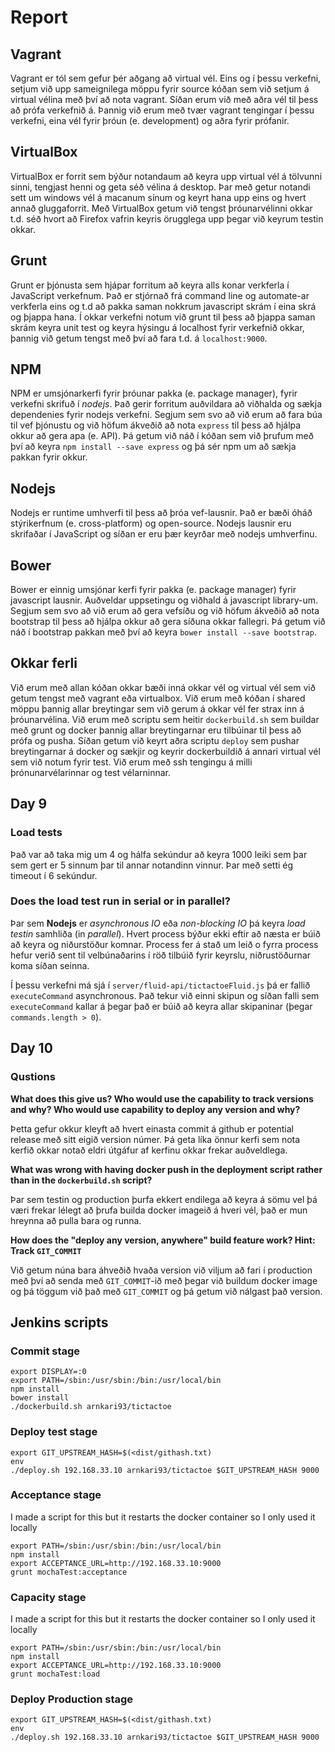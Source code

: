 # Report
## Vagrant
Vagrant er tól sem gefur þér aðgang að virtual vél. Eins og í þessu verkefni, setjum við upp sameignilega möppu fyrir source kóðan sem við setjum á virtual vélina með því að nota vagrant. Síðan erum við með aðra vél til þess að prófa verkefnið á. Þannig við erum með tvær vagrant tengingar í þessu verkefni, eina vél fyrir þróun (e. development) og aðra fyrir prófanir.

## VirtualBox
VirtualBox er forrit sem býður notandaum að keyra upp virtual vél á tölvunni sinni, tengjast henni og geta séð vélina á desktop. Þar með getur notandi sett um windows vél á macanum sínum og keyrt hana upp eins og hvert annað gluggaforrit. Með VirtualBox getum við tengst þróunarvélinni okkar t.d. séð hvort að Firefox vafrin keyris örugglega upp þegar við keyrum testin okkar.

## Grunt
Grunt er þjónusta sem hjápar forritum að keyra alls konar verkferla í JavaScript verkefnum. Það er stjórnað frá command line og automate-ar verkferla eins og t.d að pakka saman nokkrum javascript skrám í eina skrá og þjappa hana. Í okkar verkefni notum við grunt til þess að þjappa saman skrám keyra unit test og keyra hýsingu á localhost fyrir verkefnið okkar, þannig við getum tengst með því að fara t.d. á `localhost:9000`.

## NPM
NPM er umsjónarkerfi fyrir þróunar pakka (e. package manager), fyrir verkefni skrifuð í *nodejs*. Það gerir forritum auðvildara að viðhalda og sækja dependenies fyrir nodejs verkefni. Segjum sem svo að við erum að fara búa til vef þjónustu og við höfum ákveðið að nota `express` til þess að hjálpa okkur að gera apa (e. API). Þá getum við náð í kóðan sem við þrufum með því að keyra `npm install --save express` og þá sér npm um að sækja pakkan fyrir okkur.

## Nodejs
Nodejs er runtime umhverfi til þess að þróa vef-lausnir. Það er bæði óháð stýrikerfnum (e. cross-platform) og open-source. Nodejs lausnir eru skrifaðar í JavaScript og síðan er eru þær keyrðar með nodejs umhverfinu.

## Bower
Bower er einnig umsjónar kerfi fyrir pakka (e. package manager) fyrir javascript lausnir. Auðveldar uppsetingu og viðhald á javascript library-um. Segjum sem svo að við erum að gera vefsíðu og við höfum ákveðið að nota bootstrap til þess að hjálpa okkur að gera síðuna okkar fallegri. Þá getum við náð í bootstrap pakkan með því að keyra `bower install --save bootstrap`.

## Okkar ferli
Við erum með allan kóðan okkar bæði inná okkar vél og virtual vél sem við getum tengst með vagrant eða virtualbox. Við erum með kóðan í shared möppu þannig allar breytingar sem við gerum á okkar vél fer strax inn á þróunarvélina. Við erum með scriptu sem heitir `dockerbuild.sh` sem buildar með grunt og docker þannig allar breytingarnar eru tilbúinar til þess að prófa og pusha. Síðan getum við keyrt aðra scriptu `deploy` sem pushar breytingarnar á docker og sækjir og keyrir dockerbuildið á annari virtual vél sem við notum fyrir test.  Við erum með ssh tengingu á milli þrónunarvélarinnar og test vélarninnar.


## Day 9
### Load tests
Það var að taka mig um 4 og hálfa sekúndur að keyra 1000 leiki sem þar sem gert er 5 sinnum þar til annar notandinn vinnur. Þar með setti ég timeout í 6 sekúndur.

### Does the load test run in serial or in parallel?
Þar sem **Nodejs** er *asynchronous IO* eða *non-blocking IO* þá keyra *load testin* samhliða (in *parallel*). Hvert process býður ekki eftir að næsta er búið að keyra og niðurstöður komnar. Process fer á stað um leið o fyrra process hefur verið sent til velbúnaðarins í röð tilbúið fyrir keyrslu, niðrustöðurnar koma síðan seinna.

Í þessu verkefni má sjá í `server/fluid-api/tictactoeFluid.js` þá er fallið `executeCommand` asynchronous. Það tekur við einni skipun og síðan falli sem `executeCommand` kallar á þegar það er búið að keyra allar skipaninar (þegar `commands.length > 0`).

## Day 10
### Qustions
**What does this give us? Who would use the capability to track versions and why? Who would use capability to deploy any version and why?**

Þetta gefur okkur kleyft að hvert einasta commit á github er potential release með sitt eigið version númer. Þá geta líka önnur kerfi sem nota kerfið okkar notað eldri útgáfur af kerfinu okkar frekar auðveldlega.

**What was wrong with having docker push in the deployment script rather than in the `dockerbuild.sh` script?**

Þar sem testin og production þurfa ekkert endilega að keyra á sömu vel þá væri frekar lélegt að þrufa builda docker imageið á hveri vél, það er mun hreynna að pulla bara og runna.

**How does the "deploy any version, anywhere" build feature work? Hint: Track `GIT_COMMIT`**

Við getum núna bara áhveðið hvaða version við viljum að fari í production með því að senda með `GIT_COMMIT`-ið með þegar við buildum docker image og þá töggum við það með `GIT_COMMIT` og þá getum við nálgast það version.


## Jenkins scripts
### Commit stage
```
export DISPLAY=:0
export PATH=/sbin:/usr/sbin:/bin:/usr/local/bin
npm install
bower install
./dockerbuild.sh arnkari93/tictactoe
```

### Deploy test stage
```
export GIT_UPSTREAM_HASH=$(<dist/githash.txt)
env
./deploy.sh 192.168.33.10 arnkari93/tictactoe $GIT_UPSTREAM_HASH 9000
```

### Acceptance stage
I made a script for this but it restarts the docker container so I only used it locally
```
export PATH=/sbin:/usr/sbin:/bin:/usr/local/bin
npm install
export ACCEPTANCE_URL=http://192.168.33.10:9000
grunt mochaTest:acceptance
```

### Capacity stage
I made a script for this but it restarts the docker container so I only used it locally
```
export PATH=/sbin:/usr/sbin:/bin:/usr/local/bin
npm install
export ACCEPTANCE_URL=http://192.168.33.10:9000
grunt mochaTest:load
```

### Deploy Production stage
```
export GIT_UPSTREAM_HASH=$(<dist/githash.txt)
env
./deploy.sh 192.168.33.10 arnkari93/tictactoe $GIT_UPSTREAM_HASH 9000
```
